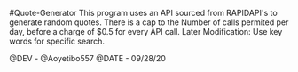 #Quote-Generator
This program uses an API sourced from RAPIDAPI's to generate random quotes.
There is a cap to the Number of calls permited per day, before a charge of $0.5 for every API call.
Later Modification:
Use key words for specific search.

@DEV - @Aoyetibo557
@DATE - 09/28/20
